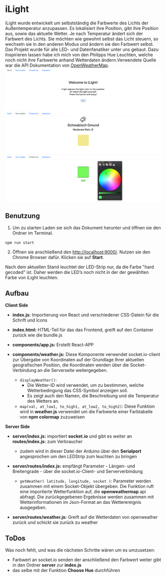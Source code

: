 # iLight

iLight wurde entwickelt um selbstständig die Farbwerte des Lichts der Außentemperatur anzupassen. Es lokalisiert ihre Position, gibt ihre Position aus, sowie das aktuelle Wetter. Je nach Temperatur ändert sich der Farbwert des Lichts. Sie möchten wie gewohnt selbst das Licht steuern, so wechseln sie in den anderen Modus und ändern sie den Farbwert selbst.
Das Projekt wurde für alle LED- und Datenfanatiker unter uns gebaut.
Dazu Inspirieren lassen habe ich mich von den Philipps Hue Leuchten, welche noch nicht ihre Farbwerte anhand Wetterdaten ändern.Verwendete Quelle war die API Dokumentation von [OpenWeatherMap](https://openweathermap.org/current).
![Headline Picture](screenshot1.png)
![Headline Picture](screenshot2.png)
![Headline Picture](screenshot3.png)

## Benutzung

1. Um zu starten Laden sie sich das Dokument herunter und öffnen sie den Ordner im Terminal.
```
npm run start
```

2. Öffnen sie anschließend den [http://localhost:9000/](http://localhost:9000/). 
Nutzen sie den Chrome Browser dafür.
Klicken sie auf **Start**.

Nach dem aktuellen Stand leuchtet der LED-Strip nur, da die Farbe "hard gecoded" ist. Daher werden die LED’s noch nicht in der der gewählten Farbe von iLight leuchten.

## Aufbau

**Client Side**
* **index.js:** Importierung von React und verschiedener CSS-Datein für die Schrift und Icons

* **index.html:** HTML-Teil für das das Frontend, greift auf den Container zurück wie die bundle.js

* **components/app.js:** Erstellt React-APP

* **components/weather.js:** Diese Komponente verwendet socket.io-client zur Übergabe von Koordinaten auf der Grundlage Ihrer aktuellen geografischen Position, die Koordinaten werden über die Socket-Verbindung an die Serverseite weitergegeben.
  * `displayWeather()`:  
    * Die Wetter-ID wird verwendet, um zu bestimmen, welche Wetterbedingung das CSS-Symbol anzeigen soll.
    * Es zeigt auch den Namen, die Beschreibung und die Temperatur des Wetters an.
  * `map(val, at_low1, to_high1, at_low2, to_high2)`: Diese Funktion wird in **weather.js** verwendet um die Farbwerte einer Farbtabelle von **npm colormap** zuzuweisen
  
  
**Server Side**
* **server/index.js:** importiert **socket.io** und gibt es weiter an **routes/index.js:** zum Verbraucher
  * zudem wird in dieser Datei der Arduino über den **Serialport** angesprochen um den LEDStrip zum leuchten zu bringen
   
* **server/routes/index.js:** empfängt Parameter - Längen- und Breitengrade - über die socket.io-Client- und Serververbindung
  * `getWeather( latitude, longitude, socket )`: Parameter werden zusammen mit einem Socket-Objekt übergeben. Die Funktion ruft eine importierte Wetterfunktion auf, die **openweathermap** api abfragt. Die zurückgegebenen Ergebnisse werden zusammen mit Wetterinformationen im Json-Format an das Wetterereignis ausgegeben.         
    
* **server/routes/weather.js:** Greift auf die Wetterdaten von openweather zurück und schickt sie zurück zu weather   


## ToDos

Was noch fehlt, und was die nächsten Schritte wären um es umzusetzen:
* Farbwert an socket.io senden der anschließend den Farbwert weiter gibt in den Ordner **server** zur **index.js** 
* das selbe mit der Funktion **Choose Hue** durchführen
